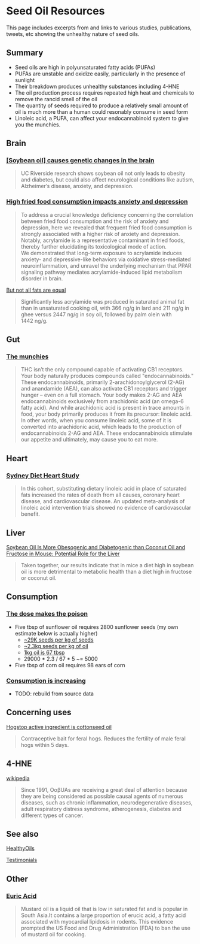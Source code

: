# Seed Oil Resources

This page includes excerpts from and links to various studies, publications, tweets, etc showing the unhealthy nature of seed oils.

## Summary

- Seed oils are high in polyunsaturated fatty acids (PUFAs)
- PUFAs are unstable and oxidize easily, particularly in the presence of sunlight
- Their breakdown produces unhealthy substances including 4-HNE
- The oil production process requires repeated high heat and chemicals to remove the rancid smell of the oil
- The quantity of seeds required to produce a relatively small amount of oil is much more than a human could resonably consume in seed form
- Linoleic acid, a PUFA, can affect your endocannabinoid system to give you the munchies.

## Brain

### [[Soybean oil] causes genetic changes in the brain](https://www.universityofcalifornia.edu/news/americas-most-widely-consumed-cooking-oil-causes-genetic-changes-brain)

> UC Riverside research shows soybean oil not only leads to obesity and diabetes, but could also affect neurological conditions like autism, Alzheimer’s disease, anxiety, and depression.

### [High fried food consumption impacts anxiety and depression](https://www.pnas.org/doi/10.1073/pnas.2221097120)

> To address a crucial knowledge deficiency concerning the correlation between fried food consumption and the risk of anxiety and depression, here we revealed that frequent fried food consumption is strongly associated with a higher risk of anxiety and depression. Notably, acrylamide is a representative contaminant in fried foods, thereby further elucidating its toxicological mode of action. We demonstrated that long-term exposure to acrylamide induces anxiety- and depressive-like behaviors via oxidative stress-mediated neuroinflammation, and unravel the underlying mechanism that PPAR signaling pathway mediates acrylamide-induced lipid metabolism disorder in brain.

[But not all fats are equal](https://www.sciencedirect.com/science/article/abs/pii/S0308814616308652)

> Significantly less acrylamide was produced in saturated animal fat than in unsaturated cooking oil, with 366 ng/g in lard and 211 ng/g in ghee versus 2447 ng/g in soy oil, followed by palm olein with 1442 ng/g.

## Gut

### [The munchies](https://www.zeroacre.com/blog/seed-oils-cause-the-munchies)

> THC isn’t the only compound capable of activating CB1 receptors. Your body naturally produces compounds called "endocannabinoids."
> These endocannabinoids, primarily 2-arachidonoylglycerol (2-AG) and anandamide (AEA), can also activate CB1 receptors and trigger hunger – even on a full stomach.
> Your body makes 2-AG and AEA endocannabinoids exclusively from arachidonic acid (an omega-6 fatty acid). And while arachidonic acid is present in trace amounts in food, your body primarily produces it from its precursor: linoleic acid. In other words, when you consume linoleic acid, some of it is converted into arachidonic acid, which leads to the production of endocannabinoids 2-AG and AEA. These endocannabinoids stimulate our appetite and ultimately, may cause you to eat more.

## Heart

### [Sydney Diet Heart Study](https://www.bmj.com/content/346/bmj.e8707)

> In this cohort, substituting dietary linoleic acid in place of saturated fats increased the rates of death from all causes, coronary heart disease, and cardiovascular disease. An updated meta-analysis of linoleic acid intervention trials showed no evidence of cardiovascular benefit.

## Liver

[Soybean Oil Is More Obesogenic and Diabetogenic than Coconut Oil and Fructose in Mouse: Potential Role for the Liver](https://journals.plos.org/plosone/article?id=10.1371/journal.pone.0132672)

> Taken together, our results indicate that in mice a diet high in soybean oil is more detrimental to metabolic health than a diet high in fructose or coconut oil.

## Consumption

### [The dose makes the poison](https://twitter.com/SeedOilDsrspctr/status/1673319439968739328)

- Five tbsp of sunflower oil requires 2800 sunflower seeds (my own estimate below is actually higher)
  - [~29K seeds per kg of seeds](https://www.cotswoldseeds.com/species/62/sunflower)
  - [~2.3kg seeds per kg of oil](http://www.doingoilmachine.com/FAQ/how_many_sunflowers_make_a_kg_of_oil_938.html)
  - [1kg oil is 67 tbsp](https://www.inchcalculator.com/convert/kilogram-to-tablespoon/)
  - 29000 \* 2.3 / 67 \* 5 ~= 5000
- Five tbsp of corn oil requires 98 ears of corn

### [Consumption is increasing](https://twitter.com/SeedOilDsrspctr/status/1672235847146504192?s=20)

- TODO: rebuild from source data

## Concerning uses

[Hogstop active ingredient is cottonseed oil](https://hiprofeeds.com/wp-content/uploads/2019/04/13417225.pdf)

> Contraceptive bait for feral hogs. Reduces the fertility of male feral hogs within 5 days.

## 4-HNE

[wikipedia](https://en.wikipedia.org/wiki/4-Hydroxynonenal)

> Since 1991, OαβUAs are receiving a great deal of attention because they are being considered as possible causal agents of numerous diseases, such as chronic inflammation, neurodegenerative diseases, adult respiratory distress syndrome, atherogenesis, diabetes and different types of cancer.

## See also

[HealthyOils](HealthyOils.md)

[Testimonials](Testimonials.md)

## Other

### [Euric Acid](https://pubmed.ncbi.nlm.nih.gov/34924350/#:~:text=Mustard%20oil%20is%20a%20liquid,of%20mustard%20oil%20for%20cooking)

> Mustard oil is a liquid oil that is low in saturated fat and is popular in South Asia.It contains a large proportion of erucic acid, a fatty acid associated with myocardial lipidosis in rodents. This evidence prompted the US Food and Drug Administration (FDA) to ban the use of mustard oil for cooking.
